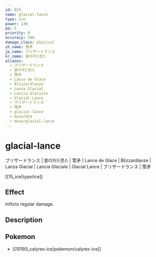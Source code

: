 ```yaml
---
id: 824
name: glacial-lance
type: ice
power: 130
pp: 5
priority: 0
accuracy: 100
damage_class: physical
zh_name: 雪矛
jp_name: ブリザードランス
kr_name: 블리자드랜스
aliases:
  - ブリザードランス
  - 블리자드랜스
  - 雪矛
  - Lance de Glace
  - Blizzardlanze
  - Lanza Glacial
  - Lancia Glaciale
  - Glacial Lance
  - ブリザードランス
  - 雪矛
  - glacial-lance
  - move/824
  - move/glacial-lance
---
```

# glacial-lance
    
ブリザードランス | 블리자드랜스 | 雪矛 | Lance de Glace | Blizzardlanze | Lanza Glacial | Lancia Glaciale | Glacial Lance | ブリザードランス | 雪矛

[[15_ice|type/ice]]

## Effect

Inflicts regular damage.

## Description



## Pokemon

- [[10193_calyrex-ice|pokemon/calyrex-ice]]


